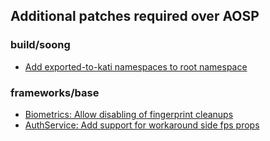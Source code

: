 ## Additional patches required over AOSP

### build/soong
- [Add exported-to-kati namespaces to root namespace](https://review.lineageos.org/c/LineageOS/android_build_soong/+/335538)

### frameworks/base
- [Biometrics: Allow disabling of fingerprint cleanups](https://github.com/AOSP-XIII/frameworks_base/commit/ada64b488725c66f948221a3b9403f2b5f040a43)
- [AuthService: Add support for workaround side fps props](https://github.com/AOSP-XIII/frameworks_base/commit/cc8546c540f742c62e470129abb1eb040948dc1d)
